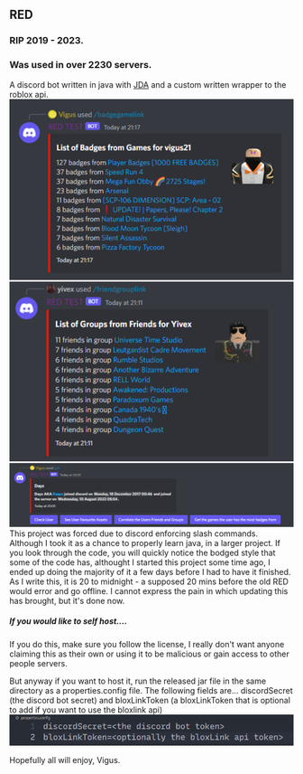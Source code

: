 ## RED
### RIP 2019 - 2023.
### Was used in over 2230 servers.

A discord bot written in java with [JDA](https://github.com/DV8FromTheWorld/JDA) and a custom written wrapper to the roblox api.
![Badge Game Link](/Screenshots/badgeGameLink.png)
![Friends Group Link](/Screenshots/friendsGroupLink.png)
![Get Command](/Screenshots/getCommand.png)
This project was forced due to discord enforcing slash commands. Although I took it as a chance to properly learn java, in a larger project. If you look through the code, you will quickly notice the bodged style that some of the code has, althought I started this project some time ago, I ended up doing the majority of it a few days before I had to have it finished. As I write this, it is 20 to midnight - a supposed 20 mins before the old RED would error and go offline. I cannot express the pain in which updating this has brought, but it's done now. 

##### If you would like to self host....
If you do this, make sure you follow the license, I really don't want anyone claiming this as their own or using it to be malicious or gain access to other people servers.

But anyway if you want to host it, run the released jar file in the same directory as a properties.config file.
The following fields are...
discordSecret (the discord bot secret) and bloxLinkToken (a bloxLinkToken that is optional to add if you want to use the bloxlink api)
![Example Config](/Screenshots/configeg.png)

Hopefully all will enjoy,
Vigus.
